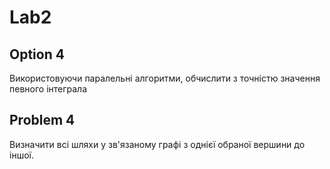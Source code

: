 # Lab2
## Option 4
Використовуючи паралельні алгоритми, обчислити з точністю значення певного інтеграла

## Problem 4
Визначити всі шляхи у зв'язаному графі з однієї обраної вершини до іншої.